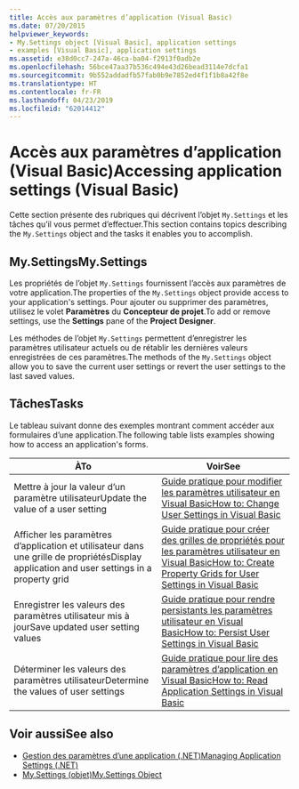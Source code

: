 ```yaml
---
title: Accès aux paramètres d’application (Visual Basic)
ms.date: 07/20/2015
helpviewer_keywords:
- My.Settings object [Visual Basic], application settings
- examples [Visual Basic], application settings
ms.assetid: e38d0cc7-247a-46ca-ba04-f2913f0adb2e
ms.openlocfilehash: 56bce47aa37b536c494e43d26bead3114e7dcfa1
ms.sourcegitcommit: 9b552addadfb57fab0b9e7852ed4f1f1b8a42f8e
ms.translationtype: HT
ms.contentlocale: fr-FR
ms.lasthandoff: 04/23/2019
ms.locfileid: "62014412"
---
```

# <a name="accessing-application-settings-visual-basic"></a><span data-ttu-id="e0d84-102">Accès aux paramètres d’application (Visual Basic)</span><span class="sxs-lookup"><span data-stu-id="e0d84-102">Accessing application settings (Visual Basic)</span></span>
<span data-ttu-id="e0d84-103">Cette section présente des rubriques qui décrivent l’objet `My.Settings` et les tâches qu’il vous permet d’effectuer.</span><span class="sxs-lookup"><span data-stu-id="e0d84-103">This section contains topics describing the `My.Settings` object and the tasks it enables you to accomplish.</span></span>  
  
## <a name="mysettings"></a><span data-ttu-id="e0d84-104">My.Settings</span><span class="sxs-lookup"><span data-stu-id="e0d84-104">My.Settings</span></span>  
 <span data-ttu-id="e0d84-105">Les propriétés de l’objet `My.Settings` fournissent l’accès aux paramètres de votre application.</span><span class="sxs-lookup"><span data-stu-id="e0d84-105">The properties of the `My.Settings` object provide access to your application's settings.</span></span> <span data-ttu-id="e0d84-106">Pour ajouter ou supprimer des paramètres, utilisez le volet **Paramètres** du **Concepteur de projet**.</span><span class="sxs-lookup"><span data-stu-id="e0d84-106">To add or remove settings, use the **Settings** pane of the **Project Designer**.</span></span>  
  
 <span data-ttu-id="e0d84-107">Les méthodes de l’objet `My.Settings` permettent d’enregistrer les paramètres utilisateur actuels ou de rétablir les dernières valeurs enregistrées de ces paramètres.</span><span class="sxs-lookup"><span data-stu-id="e0d84-107">The methods of the `My.Settings` object allow you to save the current user settings or revert the user settings to the last saved values.</span></span>  
  
## <a name="tasks"></a><span data-ttu-id="e0d84-108">Tâches</span><span class="sxs-lookup"><span data-stu-id="e0d84-108">Tasks</span></span>  
 <span data-ttu-id="e0d84-109">Le tableau suivant donne des exemples montrant comment accéder aux formulaires d’une application.</span><span class="sxs-lookup"><span data-stu-id="e0d84-109">The following table lists examples showing how to access an application's forms.</span></span>  
  
|<span data-ttu-id="e0d84-110">À</span><span class="sxs-lookup"><span data-stu-id="e0d84-110">To</span></span>|<span data-ttu-id="e0d84-111">Voir</span><span class="sxs-lookup"><span data-stu-id="e0d84-111">See</span></span>|  
|--------|---------|  
|<span data-ttu-id="e0d84-112">Mettre à jour la valeur d’un paramètre utilisateur</span><span class="sxs-lookup"><span data-stu-id="e0d84-112">Update the value of a user setting</span></span>|[<span data-ttu-id="e0d84-113">Guide pratique pour modifier les paramètres utilisateur en Visual Basic</span><span class="sxs-lookup"><span data-stu-id="e0d84-113">How to: Change User Settings in Visual Basic</span></span>](../../../../visual-basic/developing-apps/programming/app-settings/how-to-change-user-settings.md)|  
|<span data-ttu-id="e0d84-114">Afficher les paramètres d’application et utilisateur dans une grille de propriétés</span><span class="sxs-lookup"><span data-stu-id="e0d84-114">Display application and user settings in a property grid</span></span>|[<span data-ttu-id="e0d84-115">Guide pratique pour créer des grilles de propriétés pour les paramètres utilisateur en Visual Basic</span><span class="sxs-lookup"><span data-stu-id="e0d84-115">How to: Create Property Grids for User Settings in Visual Basic</span></span>](../../../../visual-basic/developing-apps/programming/app-settings/how-to-create-property-grids-for-user-settings.md)|  
|<span data-ttu-id="e0d84-116">Enregistrer les valeurs des paramètres utilisateur mis à jour</span><span class="sxs-lookup"><span data-stu-id="e0d84-116">Save updated user setting values</span></span>|[<span data-ttu-id="e0d84-117">Guide pratique pour rendre persistants les paramètres utilisateur en Visual Basic</span><span class="sxs-lookup"><span data-stu-id="e0d84-117">How to: Persist User Settings in Visual Basic</span></span>](../../../../visual-basic/developing-apps/programming/app-settings/how-to-persist-user-settings.md)|  
|<span data-ttu-id="e0d84-118">Déterminer les valeurs des paramètres utilisateur</span><span class="sxs-lookup"><span data-stu-id="e0d84-118">Determine the values of user settings</span></span>|[<span data-ttu-id="e0d84-119">Guide pratique pour lire des paramètres d’application en Visual Basic</span><span class="sxs-lookup"><span data-stu-id="e0d84-119">How to: Read Application Settings in Visual Basic</span></span>](../../../../visual-basic/developing-apps/programming/app-settings/how-to-read-application-settings.md)|  
  
## <a name="see-also"></a><span data-ttu-id="e0d84-120">Voir aussi</span><span class="sxs-lookup"><span data-stu-id="e0d84-120">See also</span></span>

- [<span data-ttu-id="e0d84-121">Gestion des paramètres d’une application (.NET)</span><span class="sxs-lookup"><span data-stu-id="e0d84-121">Managing Application Settings (.NET)</span></span>](/visualstudio/ide/managing-application-settings-dotnet)
- [<span data-ttu-id="e0d84-122">My.Settings (objet)</span><span class="sxs-lookup"><span data-stu-id="e0d84-122">My.Settings Object</span></span>](../../../../visual-basic/language-reference/objects/my-settings-object.md)
